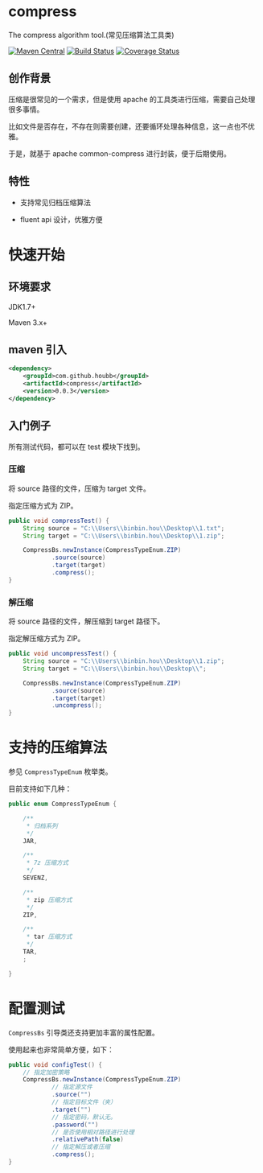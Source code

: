 # compress

The compress algorithm tool.(常见压缩算法工具类)

[![Maven Central](https://maven-badges.herokuapp.com/maven-central/com.github.houbb/compress/badge.svg)](http://mvnrepository.com/artifact/com.github.houbb/compress)
[![Build Status](https://www.travis-ci.org/houbb/compress.svg?branch=master)](https://www.travis-ci.org/houbb/compress?branch=master)
[![Coverage Status](https://coveralls.io/repos/github/houbb/compress/badge.svg?branch=master)](https://coveralls.io/github/houbb/compress?branch=master)

## 创作背景

压缩是很常见的一个需求，但是使用 apache 的工具类进行压缩，需要自己处理很多事情。

比如文件是否存在，不存在则需要创建，还要循环处理各种信息，这一点也不优雅。

于是，就基于 apache common-compress 进行封装，便于后期使用。

## 特性

- 支持常见归档压缩算法

- fluent api 设计，优雅方便

# 快速开始

## 环境要求

JDK1.7+

Maven 3.x+

## maven 引入

```xml
<dependency>
    <groupId>com.github.houbb</groupId>
    <artifactId>compress</artifactId>
    <version>0.0.3</version>
</dependency>
```

## 入门例子

所有测试代码，都可以在 test 模块下找到。

### 压缩

将 source 路径的文件，压缩为 target 文件。

指定压缩方式为 ZIP。

```java
public void compressTest() {
    String source = "C:\\Users\\binbin.hou\\Desktop\\1.txt";
    String target = "C:\\Users\\binbin.hou\\Desktop\\1.zip";

    CompressBs.newInstance(CompressTypeEnum.ZIP)
            .source(source)
            .target(target)
            .compress();
}
```

### 解压缩

将 source 路径的文件，解压缩到 target 路径下。

指定解压缩方式为 ZIP。

```java
public void uncompressTest() {
    String source = "C:\\Users\\binbin.hou\\Desktop\\1.zip";
    String target = "C:\\Users\\binbin.hou\\Desktop\\";

    CompressBs.newInstance(CompressTypeEnum.ZIP)
            .source(source)
            .target(target)
            .uncompress();
}
```

# 支持的压缩算法

参见 `CompressTypeEnum` 枚举类。

目前支持如下几种：

```java
public enum CompressTypeEnum {

    /**
     * 归档系列
     */
    JAR,

    /**
     * 7z 压缩方式
     */
    SEVENZ,

    /**
     * zip 压缩方式
     */
    ZIP,

    /**
     * tar 压缩方式
     */
    TAR,
    ;

}
```

# 配置测试

`CompressBs` 引导类还支持更加丰富的属性配置。

使用起来也非常简单方便，如下：

```java
public void configTest() {
    // 指定加密策略
    CompressBs.newInstance(CompressTypeEnum.ZIP)
            // 指定源文件
            .source("")
            // 指定目标文件（夹）
            .target("")
            // 指定密码，默认无。
            .password("")
            // 是否使用相对路径进行处理
            .relativePath(false)
            // 指定解压或者压缩
            .compress();
}
```